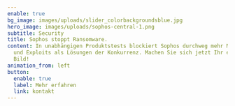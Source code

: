 ```yaml
---
enable: true
bg_image: images/uploads/slider_colorbackgroundsblue.jpg
hero_image: images/uploads/sophos-central-1.png
subtitle: Security
title: Sophos stoppt Ransomware.
content: In unabhängigen Produktstests blockiert Sophos durchweg mehr Malware
  und Exploits als Lösungen der Konkurrenz. Machen Sie sich jetzt Ihr eigenes
  Bild!
animation_from: left
button:
  enable: true
  label: Mehr erfahren
  link: kontakt
---
```

